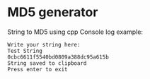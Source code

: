 # MD5 generator
String to MD5 using cpp
Console log example:
```
Write your string here:
Test String
0cbc6611f5540bd0809a388dc95a615b
String saved to clipboard
Press enter to exit
```
